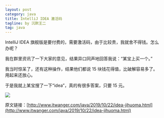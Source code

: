 ```yaml
---
layout: post
category: java
title: IntelliJ IDEA 激活码
tagline: by 沉默王二
tag: java
---
```


IntelliJ IDEA 旗舰版是要付费的，需要激活码，由于比较贵，我就舍不得钱。怎么办呢？

<!--more-->



我在群里资讯了一下大家的意见，结果异口同声地回答我说：“某宝上买一个。”

我当时惊呆了，还有这种操作，结果他们都说 15 块钱花得值，比破解容易多了。用起来还放心。

于是我就上某宝搜了一下“idea”，真的有很多答案，只要 15 元。

![](http://www.itwanger.com/assets/images/2019/10/idea-jihuoma-1.png)

原文链接：[http://www.itwanger.com/java/2019/10/22/idea-jihuoma.html](http://www.itwanger.com/java/2019/10/22/idea-jihuoma.html)
